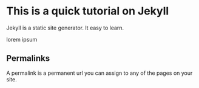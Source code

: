 # This is a quick tutorial on Jekyll

Jekyll is a static site generator. It easy to learn.

lorem ipsum

## Permalinks

A permalink is a permanent url you can assign to any of the pages on your site.
